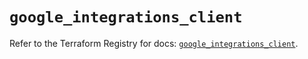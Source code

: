 # `google_integrations_client`

Refer to the Terraform Registry for docs: [`google_integrations_client`](https://registry.terraform.io/providers/hashicorp/google-beta/5.26.0/docs/resources/google_integrations_client).
